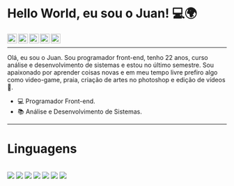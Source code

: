 # Hello World, eu sou o Juan! 💻🌍

<a target="_blank" href="https://www.linkedin.com/in/juanpdev/">
  <img align="left" alt="LinkdeIN" width="22px" src="https://cdn.jsdelivr.net/npm/simple-icons@v3/icons/linkedin.svg" />
</a>
<a target="_blank" href="https://api.whatsapp.com/send?phone=5513991576887">
  <img align="left" alt="Whatsapp" width="22px" src="https://cdn.jsdelivr.net/npm/simple-icons@v3/icons/whatsapp.svg" />
</a>
<a target="_blank" href="https://www.instagram.com/pablodevsite">
  <img align="left" alt="Instagram" width="22px" src="https://cdn.jsdelivr.net/npm/simple-icons@v3/icons/instagram.svg" />
</a>
<a target="_blank" href="mailto:juan.correiaa@gmail.com">
  <img align="left" alt="Gmail" width="22px" src="https://cdn.jsdelivr.net/npm/simple-icons@v3/icons/gmail.svg" />
</a>
<a target="_blank" href="https://www.facebook.com/pablodevsite">
  <img align="left" alt="Facebook" width="22px" src="https://cdn.jsdelivr.net/npm/simple-icons@v3/icons/facebook.svg" />
</a>
<br />
<hr>
Olá, eu sou o Juan. Sou programador front-end, tenho 22 anos, curso análise e desenvolvimento de sistemas e estou no último semestre.
Sou apaixonado por aprender coisas novas e em meu tempo livre prefiro algo como video-game, praia, criação de artes no photoshop e edição de vídeos 💙.

- 💻 Programador Front-end.
- 📚 Análise e Desenvolvimento de Sistemas.

<hr>

# Linguagens 

<br />
<code><img  src="https://pablodev.com.br/img-linguagens/wordpress.png"></code>
<code><img  src="https://pablodev.com.br/img-linguagens/php.png"></code>
<code><img  src="https://pablodev.com.br/img-linguagens/html.png"></code>
<code><img  src="https://pablodev.com.br/img-linguagens/css.png"></code>
<code><img  src="https://pablodev.com.br/img-linguagens/bootstrap.png"></code>
<code><img  src="https://pablodev.com.br/img-linguagens/photoshop.png"></code>
<code><img  src="https://pablodev.com.br/img-linguagens/sql2.png"></code>
